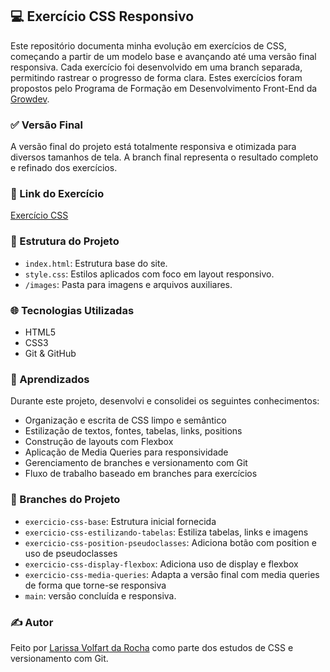## 💻 Exercício CSS Responsivo

Este repositório documenta minha evolução em exercícios de CSS, começando a partir de um modelo base e avançando até uma versão final responsiva. 
Cada exercício foi desenvolvido em uma branch separada, permitindo rastrear o progresso de forma clara. Estes exercícios foram propostos pelo Programa de Formação em Desenvolvimento Front-End da [Growdev](https://growdev.com.br/).

### ✅ Versão Final

A versão final do projeto está totalmente responsiva e otimizada para diversos tamanhos de tela. A branch final representa o resultado completo e refinado dos exercícios.

### 🔗 Link do Exercício
[Exercício CSS](https://exercicio-css-base.vercel.app/)

### 📁 Estrutura do Projeto

- `index.html`: Estrutura base do site.
- `style.css`: Estilos aplicados com foco em layout responsivo.
- `/images`: Pasta para imagens e arquivos auxiliares.

### 🌐 Tecnologias Utilizadas

- HTML5
- CSS3
- Git & GitHub

### 🧠 Aprendizados

Durante este projeto, desenvolvi e consolidei os seguintes conhecimentos:

- Organização e escrita de CSS limpo e semântico
- Estilização de textos, fontes, tabelas, links, positions
- Construção de layouts com Flexbox
- Aplicação de Media Queries para responsividade
- Gerenciamento de branches e versionamento com Git
- Fluxo de trabalho baseado em branches para exercícios

### 📌 Branches do Projeto

- `exercicio-css-base`: Estrutura inicial fornecida
- `exercicio-css-estilizando-tabelas`: Estiliza tabelas, links e imagens
- `exercicio-css-position-pseudoclasses`: Adiciona botão com position e uso de pseudoclasses
- `exercicio-css-display-flexbox`: Adiciona uso de display e flexbox
- `exercicio-css-media-queries`: Adapta a versão final com media queries de forma que torne-se responsiva
- `main`: versão concluída e responsiva.

### ✍️ Autor

Feito por [Larissa Volfart da Rocha](https://github.com/larissavolfart) como parte dos estudos de CSS e versionamento com Git.
